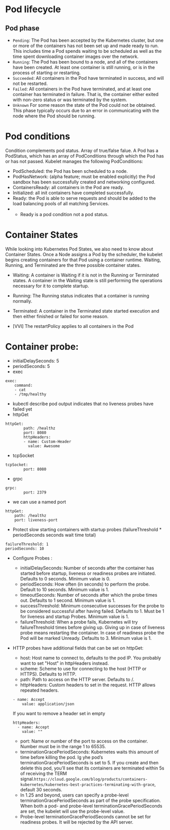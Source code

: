 # Pod lifecycle
## Pod phase
- `Pending`:	The Pod has been accepted by the Kubernetes cluster, but one or more of the containers has not been set up and made ready to run. This includes time a Pod spends waiting to be scheduled as well as the time spent downloading container images over the network.
- `Running`:	The Pod has been bound to a node, and all of the containers have been created. At least one container is still running, or is in the process of starting or restarting.
- `Succeeded`:	All containers in the Pod have terminated in success, and will not be restarted.
- `Failed`:	All containers in the Pod have terminated, and at least one container has terminated in failure. That is, the container either exited with non-zero status or was terminated by the system.
- `Unknown`	For some reason the state of the Pod could not be obtained. This phase typically occurs due to an error in communicating with the node where the Pod should be running.

# Pod conditions 

Condition complements pod status. Array of true/false falue. A Pod has a PodStatus, which has an array of PodConditions through which the Pod has or has not passed. Kubelet manages the following PodConditions:

- PodScheduled: the Pod has been scheduled to a node.
- PodHasNetwork: (alpha feature; must be enabled explicitly) the Pod sandbox has been successfully created and networking configured.
- ContainersReady: all containers in the Pod are ready.
- Initialized: all init containers have completed successfully.
- Ready: the Pod is able to serve requests and should be added to the load balancing pools of all matching Services.
- * Ready is a pod condition not a pod status.

# Container States
While looking into Kubernetes Pod States, we also need to know about Container States. Once a Node assigns a Pod by the scheduler, the kubelet begins creating containers for that Pod using a container runtime. Waiting, Running, and Terminated are the three possible container states.

- Waiting: A container is Waiting if it is not in the Running or Terminated states. A container in the Waiting state is still performing the operations necessary for it to complete startup.
- Running: The Running status indicates that a container is running normally.
- Terminated: A container in the Terminated state started execution and then either finished or failed for some reason.

- [VVI] The restartPolicy applies to all containers in the Pod

# Container probe:
- initialDelaySeconds: 5
- periodSeconds: 5
- exec
```
exec:
    command:
    - cat
    - /tmp/healthy
```
- kubectl describe pod output indicates that no liveness probes have failed yet
- httpGet
```
httpGet:
        path: /healthz
        port: 8080
        httpHeaders:
        - name: Custom-Header
          value: Awesome
```
- tcpSocket
```
tcpSocket:
        port: 8080
```
- grpc
```
grpc:
        port: 2379
```
- we can use a named port
```
httpGet:
    path: /healthz
    port: liveness-port
```
- Protect slow starting containers with startup probes (failureThreshold * periodSeconds seconds wait time total)
```
failureThreshold: 1
periodSeconds: 10
```
- Configure Probes :
    - initialDelaySeconds: Number of seconds after the container has started before startup, liveness or readiness probes are initiated. Defaults to 0 seconds. Minimum value is 0.
    - periodSeconds: How often (in seconds) to perform the probe. Default to 10 seconds. Minimum value is 1.
    - timeoutSeconds: Number of seconds after which the probe times out. Defaults to 1 second. Minimum value is 1.
    - successThreshold: Minimum consecutive successes for the probe to be considered successful after having failed. Defaults to 1. Must be 1 for liveness and startup Probes. Minimum value is 1.
    - failureThreshold: When a probe fails, Kubernetes will try failureThreshold times before giving up. Giving up in case of liveness probe means restarting the container. In case of readiness probe the Pod will be marked Unready. Defaults to 3. Minimum value is 1.

- HTTP probes have additional fields that can be set on httpGet:
    - host: Host name to connect to, defaults to the pod IP. You probably want to set "Host" in httpHeaders instead.
    - scheme: Scheme to use for connecting to the host (HTTP or HTTPS). Defaults to HTTP.
    - path: Path to access on the HTTP server. Defaults to /.
    - httpHeaders: Custom headers to set in the request. HTTP allows repeated headers.
    ```
    - name: Accept
        value: application/json
    ```
    If you want to remove a header set in empty
    ```
    httpHeaders:
      - name: Accept
        value: ""
    ```
    - port: Name or number of the port to access on the container. Number must be in the range 1 to 65535.
    - terminationGracePeriodSeconds: Kubernetes waits this amount of time before killing the pod. Ig yhe pod’s terminationGracePeriodSeconds is set to 5. If you create and then delete this pod, you’ll see that its containers are terminated within 5s of receiving the TERM signal.`https://cloud.google.com/blog/products/containers-kubernetes/kubernetes-best-practices-terminating-with-grace`, default 30 seconds.
    - In 1.25 and beyond, users can specify a probe-level terminationGracePeriodSeconds as part of the probe specification. When both a pod- and probe-level terminationGracePeriodSeconds are set, the kubelet will use the probe-level value.
    - Probe-level terminationGracePeriodSeconds cannot be set for readiness probes. It will be rejected by the API server.

